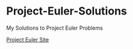 # Project-Euler-Solutions
My Solutions to Project Euler Problems

[Project Euler Site](https://projecteuler.net/)